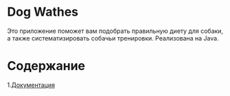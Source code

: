# Dog Wathes
Это приложение поможет вам подобрать правильную диету для собаки, а также систематизировать собачьи тренировки. Реализована на Java.

# Содержание
1.[Документация](Documentation) 
